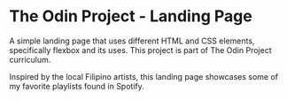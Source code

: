 # The Odin Project - Landing Page
A simple landing page that uses different HTML and CSS elements, specifically flexbox and its uses. This project is part of The Odin Project curriculum.

Inspired by the local Filipino artists, this landing page showcases some of my favorite playlists found in Spotify.